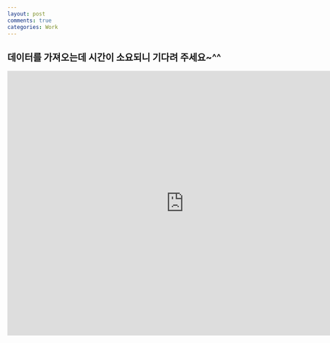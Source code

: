 ```yaml
---
layout: post
comments: true
categories: Work
---
```

## 데이터를 가져오는데 시간이 소요되니 기다려 주세요~^^
<iframe width="800" height="600" src="https://datastudio.google.com/embed/reporting/1k-qiz23tg4tQJS1RuT8-lbgxh1dEk5tT/page/9Sks" frameborder="0" style="border:0" allowfullscreen></iframe>
